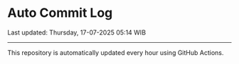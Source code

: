 # Auto Commit Log

Last updated: Thursday, 17-07-2025 05:14 WIB

---

This repository is automatically updated every hour using GitHub Actions.
